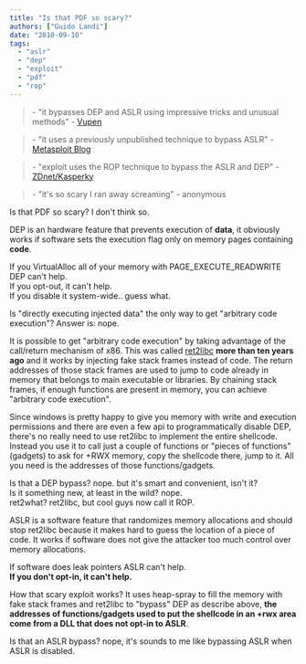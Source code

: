 ```yaml
---
title: "Is that PDF so scary?"
authors: ["Guido Landi"]
date: "2010-09-10"
tags: 
  - "aslr"
  - "dep"
  - "exploit"
  - "pdf"
  - "rop"
---
```


  
  

>   
> \- "it bypasses DEP and ASLR using impressive tricks and unusual methods" - [Vupen](http://www.vupen.com/blog/)  
>   

  

>   
> \- "it uses a previously unpublished technique to bypass ASLR" - [Metasploit Blog](http://blog.metasploit.com/2010/09/return-of-unpublished-adobe.html)  
>   

  

>   
> \- "exploit uses the ROP technique to bypass the ASLR and DEP" - [ZDnet/Kasperky](http://www.zdnet.com/blog/security/adobe-pdf-exploits-using-signed-certificates-bypasses-aslrdep/7303)  
>   

  

>   
> \- "it's so scary I ran away screaming" - anonymous  

  
  
  
  
Is that PDF so scary? I don't think so.  
  
  
  
  
DEP is an hardware feature that prevents execution of **data**, it obviously works if software sets the execution flag only on memory pages containing **code**.  
  
  
  
If you VirtualAlloc all of your memory with PAGE\_EXECUTE\_READWRITE DEP can't help.  
If you opt-out, it can't help.  
If you disable it system-wide.. guess what.  
  
  
Is "directly executing injected data" the only way to get "arbitrary code execution"? Answer is: nope.  
  
It is possible to get "arbitrary code execution" by taking advantage of the call/return mechanism of x86. This was called [ret2libc](http://en.wikipedia.org/wiki/Return-to-libc_attack) **more than ten years ago** and it works by injecting fake stack frames instead of code. The return addresses of those stack frames are used to jump to code already in memory that belongs to main executable or libraries. By chaining stack frames, if enough functions are present in memory, you can achieve "arbitrary code execution".  
  
  
  
Since windows is pretty happy to give you memory with write and execution permissions and there are even a few api to programmatically disable DEP, there's no really need to use ret2libc to implement the entire shellcode. Instead you use it to call just a couple of functions or "pieces of functions"(gadgets) to ask for +RWX memory, copy the shellcode there, jump to it. All you need is the addresses of those functions/gadgets.  
  
  
  
Is that a DEP bypass? nope. but it's smart and convenient, isn't it?  
Is it something new, at least in the wild? nope.  
ret2what? ret2libc, but cool guys now call it ROP.  
  
  
  
ASLR is a software feature that randomizes memory allocations and should stop ret2libc because it makes hard to guess the location of a piece of code. It works if software does not give the attacker too much control over memory allocations.  
  
  
  
If software does leak pointers ASLR can't help.  
**If you don't opt-in, it can't help.**  
  
  
  
How that scary exploit works? It uses heap-spray to fill the memory with fake stack frames and ret2libc to "bypass" DEP as describe above, **the addresses of functions/gadgets used to put the shellcode in an +rwx area come from a DLL that does not opt-in to ASLR**.  
  
  
  
Is that an ASLR bypass? nope, it's sounds to me like bypassing ASLR when ASLR is disabled.
